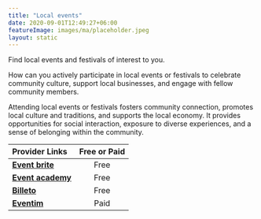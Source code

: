 ```yaml
---
title: "Local events"
date: 2020-09-01T12:49:27+06:00
featureImage: images/ma/placeholder.jpeg
layout: static
---
```


Find local events and festivals of interest to you.

How can you actively participate in local events or festivals to celebrate community culture, support local businesses, and engage with fellow community members.

Attending local events or festivals fosters community connection, promotes local culture and traditions, and supports the local economy. It provides opportunities for social interaction, exposure to diverse experiences, and a sense of belonging within the community.

| Provider Links      | Free or Paid  |  
| :-----------          | :--------------:      |  
| [**Event brite**](https://www.eventbrite.co.uk/) | Free | 
| [**Event academy**](https://eventacademy.com/events/how-events-can-benefit-local-communities/) | Free | 
| [**Billeto**](https://billetto.co.uk/blog/why-people-attend-events/) | Free | 
| [**Eventim**](https://www.eventim.co.uk/) | Paid | 
  

<br/><br/>






